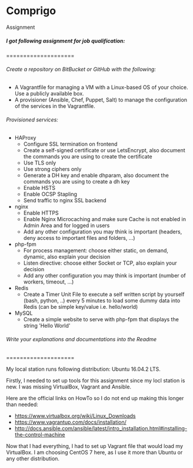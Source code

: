 # Comprigo
Assignment


#####  I got following assignment for job qualification:
====================
###### Create a repository on BitBucket or GitHub with the following:

- A Vagrantfile for managing a VM with a Linux-based OS of your choice. Use a publicly available box.
- A provisioner (Ansible, Chef, Puppet, Salt) to manage the configuration of the services in the Vagrantfile.
###### Provisioned services:
- HAProxy
    * Configure SSL termination on frontend
    * Create a self-signed certificate or use LetsEncrypt, also document the commands you are using to create the certificate
    * Use TLS only
  	* Use strong ciphers only
  	* Generate a DH key and enable dhparam, also document the commands you are using to create a dh key
  	* Enable HSTS
  	* Enable OCSP Stapling
  	* Send traffic to nginx SSL backend
- nginx
  	* Enable HTTPS
  	* Enable Nginx Microcaching and make sure Cache is not enabled in Admin Area and for logged in users
  	* Add any other configuration you may think is important (headers, deny access to important files and folders, ...)
- php-fpm
  	* For process management: choose either static, on demand, dynamic, also explain your decision
  	* Listen directive: choose either Socket or TCP, also explain your decision
  	* Add any other configuration you may think is important (number of workers, timeout, …)
- Redis
  	* Create a Timer Unit File to execute a self written script by yourself (bash, python, ..) every 5 minutes to load some dummy data into Redis (can be simple key/value i.e. hello/world)
- MySQL
 	 * Create a simple website to serve with php-fpm that displays the string 'Hello World'
###### Write your explanations and documentations into the Readme
====================

My local station runs following distribution: Ubuntu 16.04.2 LTS.

Firstly, I needed to set up tools for this assignment since my locl station is new. I was missing VirtualBox, Vagrant and Ansible.

Here are the official links on HowTo so I do not end up making this longer than needed:
- https://www.virtualbox.org/wiki/Linux_Downloads
- https://www.vagrantup.com/docs/installation/
- http://docs.ansible.com/ansible/latest/intro_installation.html#installing-the-control-machine

Now that I had everything, I had to set up Vagrant file that would load my VirtualBox. I am choosing CentOS 7 here, as I use it more than Ubuntu or any other distribution.
